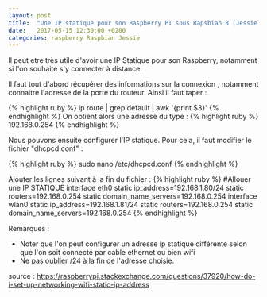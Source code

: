 ```yaml
---
layout: post
title:  "Une IP statique pour son Raspberry PI sous Rapsbian 8 (Jessie)"
date:   2017-05-15 12:30:00 +0200
categories: raspberry Raspbian Jessie
---
```


Il peut etre très utile d'avoir une IP Statique pour son Raspberry, notamment si l'on souhaite s'y connecter à distance.

Il faut tout d'abord récupérer des informations sur la connexion , notamment connaitre l'adresse de la porte du routeur. Ainsi il faut taper :

{% highlight ruby %}
ip route | grep default | awk '{print $3}'
{% endhighlight %}
On obtient alors une adresse du type :
{% highlight ruby %}
192.168.0.254
{% endhighlight %}




Nous pouvons ensuite configurer l'IP statique. Pour cela, il faut modifier le fichier "dhcpcd.conf" :

{% highlight ruby %}
sudo nano /etc/dhcpcd.conf
{% endhighlight %}

Ajouter les lignes suivant à la fin du fichier :
{% highlight ruby %}
#Allouer une IP STATIQUE
interface eth0
static ip_address=192.168.1.80/24
static routers=192.168.0.254
static domain_name_servers=192.168.0.254
interface wlan0
static ip_address=192.168.1.81/24
static routers=192.168.0.254
static domain_name_servers=192.168.0.254 
{% endhighlight %}

Remarques : 
 - Noter que l'on peut configurer un adresse ip statique différente selon que l'on soit connecté par cable ethernet ou bien wifi
 - Ne pas oublier /24 à la fin de l'adresse choisie.
 
 
 source :
 https://raspberrypi.stackexchange.com/questions/37920/how-do-i-set-up-networking-wifi-static-ip-address
